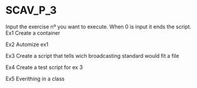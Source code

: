 # SCAV_P_3
Input the exercise nº you want to execute. When 0 is input it ends the script.
Ex1
Create a container

Ex2
Automize ex1

Ex3
Create a script that tells wich broadcasting standard would fit a file

Ex4
Create a test script for ex 3

Ex5
Everithing in a class
